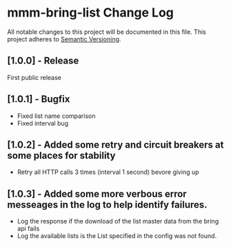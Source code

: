 # mmm-bring-list Change Log
All notable changes to this project will be documented in this file.
This project adheres to [Semantic Versioning](http://semver.org/).


## [1.0.0] - Release

First public release

## [1.0.1] - Bugfix

- Fixed list name comparison
- Fixed interval bug

## [1.0.2] - Added some retry and circuit breakers at some places for stability

- Retry all HTTP calls 3 times (interval 1 second) bevore giving up

## [1.0.3] - Added some more verbous error messeages in the log to help identify failures.

- Log the response if the download of the list master data from the bring api fails
- Log the available lists is the List specified in the config was not found. 